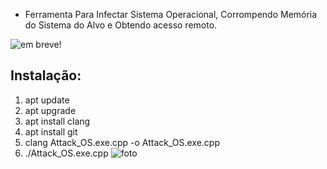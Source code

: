 
- Ferramenta Para Infectar Sistema 
Operacional, Corrompendo Memória do Sistema
do Alvo e Obtendo acesso remoto.

![em breve!](link)
## Instalação:
1. apt update
2. apt upgrade
3. apt install clang
4. apt install git
5. clang Attack_OS.exe.cpp -o Attack_OS.exe.cpp
6. ./Attack_OS.exe.cpp
![foto](https://github.com/ZeusXaloc-Dev/LazaroMatrix-Virus/blob/main/virus-pc_dev.jpg)
